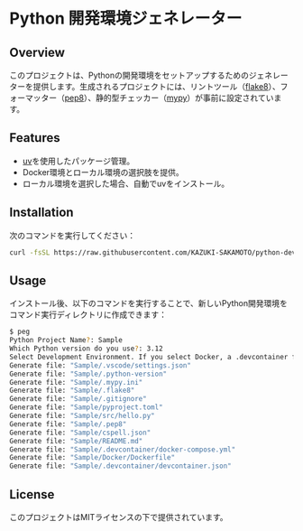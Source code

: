 # Python 開発環境ジェネレーター

## Overview

このプロジェクトは、Pythonの開発環境をセットアップするためのジェネレーターを提供します。生成されるプロジェクトには、リントツール（[flake8](https://pypi.org/project/flake8/)）、フォーマッター（[pep8](https://peps.python.org/pep-0008/)）、静的型チェッカー（[mypy](https://mypy-lang.org/)）が事前に設定されています。

## Features

- [uv](https://docs.astral.sh/uv/)を使用したパッケージ管理。
- Docker環境とローカル環境の選択肢を提供。
- ローカル環境を選択した場合、自動でuvをインストール。

## Installation

次のコマンドを実行してください：

```bash
curl -fsSL https://raw.githubusercontent.com/KAZUKI-SAKAMOTO/python-development-env-generator/master/install.sh | /bin/bash
```

## Usage

インストール後、以下のコマンドを実行することで、新しいPython開発環境をコマンド実行ディレクトリに作成できます：

```sh
$ peg
Python Project Name?: Sample
Which Python version do you use?: 3.12
Select Development Environment. If you select Docker, a .devcontainer file will be created.
Generate file: "Sample/.vscode/settings.json"
Generate file: "Sample/.python-version"
Generate file: "Sample/.mypy.ini"
Generate file: "Sample/.flake8"
Generate file: "Sample/.gitignore"
Generate file: "Sample/pyproject.toml"
Generate file: "Sample/src/hello.py"
Generate file: "Sample/.pep8"
Generate file: "Sample/cspell.json"
Generate file: "Sample/README.md"
Generate file: "Sample/.devcontainer/docker-compose.yml"
Generate file: "Sample/Docker/Dockerfile"
Generate file: "Sample/.devcontainer/devcontainer.json"
```

## License

このプロジェクトはMITライセンスの下で提供されています。
